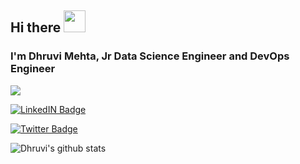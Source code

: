 ## Hi there <img src="https://raw.githubusercontent.com/MartinHeinz/MartinHeinz/master/wave.gif" width="35px">

### I'm Dhruvi Mehta, Jr Data Science Engineer and DevOps Engineer

![](https://komarev.com/ghpvc/?username=dhruviemehta&label=View+Counter)

[![LinkedIN Badge](https://img.shields.io/badge/LinkdeIN-Dhruvi-blue)](https://www.linkedin.com/in/dhruviee/) 

[![Twitter Badge](https://img.shields.io/badge/Twitter-Dhruvi-blue)](https://twitter.com/dhru_mehtaa) 

![Dhruvi's github stats](https://github-readme-stats.vercel.app/api?username=dhruviemehta&theme=nightowl&show_icons=true)
